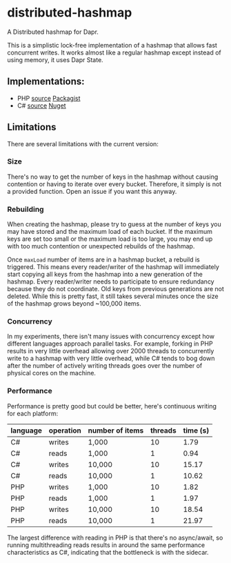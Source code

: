 # distributed-hashmap

A Distributed hashmap for Dapr.

This is a simplistic lock-free implementation of a hashmap that allows fast concurrent writes. It works almost like a
regular hashmap except instead of using memory, it uses Dapr State.

## Implementations:

- PHP [source](reference/php) [Packagist](https://packagist.org/packages/withinboredom/distributed-hashmap)
- C# [source](reference/csharp) [Nuget]()

## Limitations

There are several limitations with the current version:

### Size

There's no way to get the number of keys in the hashmap without causing contention or having to iterate over every
bucket. Therefore, it simply is not a provided function. Open an issue if you want this anyway.

### Rebuilding

When creating the hashmap, please try to guess at the number of keys you may have stored and the maximum load of each
bucket. If the maximum keys are set too small or the maximum load is too large, you may end up with too much contention
or unexpected rebuilds of the hashmap.

Once `maxLoad` number of items are in a hashmap bucket, a rebuild is triggered. This means every reader/writer of the
hashmap will immediately start copying all keys from the hashmap into a new generation of the hashmap. Every
reader/writer needs to participate to ensure redundancy because they do not coordinate. Old keys from previous
generations are not deleted. While this is pretty fast, it still takes several minutes once the size of the hashmap
grows beyond ~100,000 items.

### Concurrency

In my experiments, there isn't many issues with concurrency except how different languages approach parallel tasks. For
example, forking in PHP results in very little overhead allowing over 2000 threads to concurrently write to a hashmap
with very little overhead, while C# tends to bog down after the number of actively writing threads goes over the number
of physical cores on the machine.

### Performance

Performance is pretty good but could be better, here's continuous writing for each platform:

| language | operation | number of items | threads | time (s) |
| -------- | --------- | --------------- | ------- | -------- |
| C#       | writes    | 1,000           | 10      | 1.79     |
| C#       | reads     | 1,000           | 1       | 0.94     |
| C#       | writes    | 10,000          | 10      | 15.17    |
| C#       | reads     | 10,000          | 1       | 10.62    |
| PHP      | writes    | 1,000           | 10      | 1.82     |
| PHP      | reads     | 1,000           | 1       | 1.97     |
| PHP      | writes    | 10,000          | 10      | 18.54    |
| PHP      | reads     | 10,000          | 1       | 21.97    |

The largest difference with reading in PHP is that there's no async/await, so running multithreading reads results in
around the same performance characteristics as C#, indicating that the bottleneck is with the sidecar.
